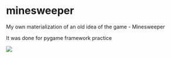 # minesweeper

My own materialization of an old idea of the game - Minesweeper

It was done for pygame framework practice

<p>
<img src="https://user-images.githubusercontent.com/74842027/114154549-d070f900-9920-11eb-8465-751b5cd07e64.png">
</p>
